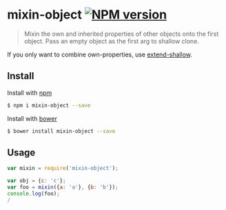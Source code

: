 # mixin-object [![NPM version](https://badge.fury.io/js/mixin-object.svg)](http://badge.fury.io/js/mixin-object)

> Mixin the own and inherited properties of other objects onto the first object. Pass an empty object as the first arg to shallow clone.

If you only want to combine own-properties, use [extend-shallow](https://github.com/jonschlinkert/extend-shallow).

## Install

Install with [npm](https://www.npmjs.com/)

```sh
$ npm i mixin-object --save
```

Install with [bower](http://bower.io/)

```sh
$ bower install mixin-object --save
```

## Usage

```js
var mixin = require('mixin-object');

var obj = {c: 'c'};
var foo = mixin({a: 'a'}, {b: 'b'});
console.log(foo);
/